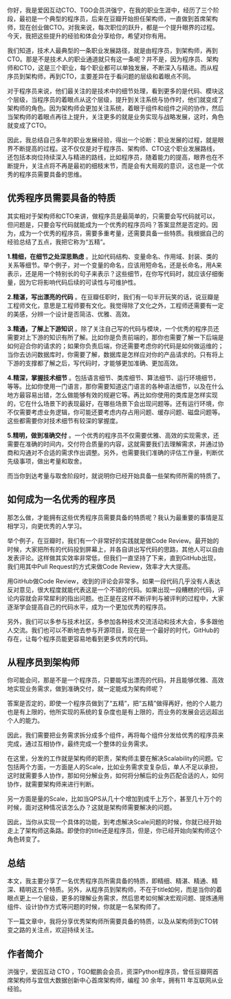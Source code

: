你好，我是爱因互动CTO、TGO会员洪强宁，在我的职业生涯中，经历了三个阶段，最初是一个典型的程序员，后来在豆瓣开始担任架构师，一直做到首席架构师，现在创业做CTO。对我来说，每次职位的跃升，都是一个提升眼界的过程。今天，我把这些提升的经验和体会分享给你，希望对你有用。

我们知道，技术人最典型的一条职业发展路径，就是由程序员，到架构师，再到CTO。那是不是技术人的职业通道就只有这一条呢？并不是，因为程序员、架构师和CTO，这是三个职业，每个职业都可以单独发展，不断深入与精进。而从程序员到架构师，再到CTO，主要差异在于看问题的层级和着眼点不同。

对于程序员来说，他们最关注的是技术中的细节处理，看到更多的是代码、模块这个层级，当程序员的着眼点从这个层级，提升到关注系统与协作时，他们就变成了架构师的角色。因为架构师会更加关注系统，着眼于组件和组件之间的协作，然后当架构师的着眼点再往上提升，关注更多的就是业务实现与战略发展，这时，角色就变成了CTO。

因此，我总结自己多年的职业发展经验，得出一个论断：职业发展的过程，就是眼界不断提高的过程。这不仅仅是对于程序员、架构师、CTO这个职业发展路线，还包括本岗位持续深入与精进的路线，比如程序员，随着能力的提高，眼界也在不断提升，关注点将不再是最初的细枝末节，而是会有大局观的意识，这也是一个优秀的程序员需要具备的思维。

## 优秀程序员需要具备的特质

其实相对于架构师和CTO来讲，做程序员是最简单的，只需要会写代码就可以，但问题是，只要会写代码就能成为一个优秀的程序员吗？答案显然是否定的。因为，成为一个优秀的程序员，需要多重考量，还需要具备一些特质。我根据自己的经验总结了五点，我把它称为“五精”。

**1.精细，在细节之处深思熟虑** 。比如代码结构、变量命名、作用域、封装、类的关系等细节。举个例子，对一个变量的命名，应该用短命名，还是长命名，用A来表示，还是用一个特别长的句子来表示？这些细节，在你写代码时，就应该仔细衡量，因为它将影响代码后续的可读性与可维护性。

**2.精湛，写出漂亮的代码** 。在豆瓣任职时，我们有一句半开玩笑的话，说豆瓣是工程师文化，意思是工程师要有文化。我觉得除了文化之外，工程师还需要有一定的美感，分辨一个设计是否简洁、优雅、高效。

**3.精通，了解上下游知识** 。除了关注自己写的代码与模块，一个优秀的程序员还需要对上下游的知识有所了解。比如你是负责前端的，那你也需要了解一下后端是如何迎合你的请求的；如果你负责后端，你还需要考虑你的代码是如何做运维的；当你去访问数据库时，你需要了解，数据库是怎样应对你的产品请求的。只有将上下游的支撑都了解之后，写代码时，才能够更加准确、更加高效。

**4.精深，掌握技术细节** 。包括语言细节、类库细节、算法细节、运行环境细节，等等。比如你使用一门语言，那你需要知道这门语言的各种语法细节，以及在什么地方最容易出错，怎么做能够有效的规避它等。再比如你使用的类库是怎样实现的，它在什么场景下的表现最好，在哪些场景下会出现问题等。还有运行环境，你不仅需要考虑业务逻辑，你可能还要考虑内存占用问题、缓存问题、磁盘问题等。这些都需要你对技术细节有较深的掌握度。

**5.精明，做到准确交付** 。一个优秀的程序员不仅需要优雅、高效的实现需求，还需要在准确的时间内，交付符合质量的内容，这就需要我们去理解需求，并通过协商和沟通对不合适的需求作出调整。另外，也需要我们准确的评估工作量，判断优先级事项，做出考量和取舍。

而当你到达考量与取舍阶段时，就说明你已经开始具备一些架构师所需的特质了。

## 如何成为一名优秀的程序员

那怎么做，才能拥有这些优秀程序员需要具备的特质呢？我认为最重要的事情是互相学习，向更优秀的人学习。

举个例子，在豆瓣时，我们有一个非常好的实践就是做Code Review。最开始的时候，大家把所有的代码投到屏幕上，并各自讲出写代码的思路，其他人可以自由发表评论。这样做其实效率非常低，但我们一直坚持了下来，直到GitHub出现，我们用其中Pull Request的方式来做Code Review，效率才大大提高。

用GitHub做Code Review，收到的评论会非常多。如果一段代码几乎没有人表达反对意见，很大程度就能代表这是一个不错的代码。如果出现一段糟糕的代码，评论内容就会非常犀利的指出问题。也正是在这样不断评判与被评判的过程中，大家逐渐学会提高自己的代码水平，成为一个更加优秀的程序员。

另外，我们可以多参与技术社区，多参加各种技术交流活动和技术大会，多多跟他人交流。我们也可以不断地去参与开源项目，现在是一个最好的时代，GitHub的存在，让每个程序员能更容易地看到更多优秀的代码。

## 从程序员到架构师

你可能会问，那是不是一个程序员，只要能写出漂亮的代码，并且能够优雅、高效地实现业务需求，做到准确交付，就一定能成为架构师呢？

答案是否定的，即使一个程序员做到了“五精”，把“五精”做得再好，他的个人能力也是有上限的，他所实现的系统的复杂度也是有上限的，而业务的发展会远远超出个人的能力。

因此，我们需要把业务需求拆分成多个组件，再将每个组件分发给优秀的程序员来完成，通过互相协作，最终完成一个整体的业务需求。

在这里，分发的工作就是架构师的职责，架构师主要在解决Scalability的问题。它包括两个方面，一方面是人的Scale，比如业务需求变复杂后，单人不足以承担，这时就需要多人协作，那如何分解业务，如何将分解后的业务匹配合适的人，如何协作，就需要架构师来进行判断。

另一方面是量的Scale，比如当QPS从几十个增加到成千上万个，甚至几十万个的时候，面对这种情况该怎么办？这就是架构师需要解决的问题。

因此，当你从实现一个具体的功能，到考虑解决Scale问题的时候，你就已经开始走上了架构师这条路。即使你的title还是程序员，但是，你已经开始向架构师这个角色转变了。

## 总结

本文，我主要分享了一名优秀程序员所需具备的特质，即精细、精湛、精通、精深、精明这五个特质。另外，从程序员到架构师，不在于title如何，而是当你的着眼点更上一个层级，更多的理解业务需求，然后思考如何解决宏观问题、提炼通用组件、设计协作方式等问题的时候，你就是一名架构师了。

下一篇文章中，我将分享优秀架构师所需要具备的特质，以及从架构师到CTO转变之路的关注点，欢迎持续关注。

## 作者简介

洪强宁，爱因互动 CTO ，TGO鲲鹏会会员，资深Python程序员，曾任豆瓣网首席架构师与宜信大数据创新中心首席架构师，编程 30 余年，拥有11 年互联网从业经验。

